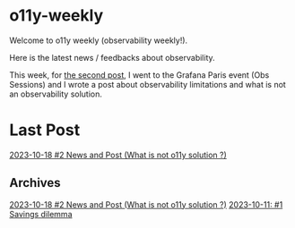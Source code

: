 # o11y-weekly

Welcome to o11y weekly (observability weekly!).

Here is the latest news / feedbacks about observability.

This week, for [the second post](./2023-10-18_What_is_not_an_observability_solution/README.md), I went to the Grafana Paris event (Obs Sessions) and I wrote a post about observability limitations and what is not an observability solution.

# Last Post
[2023-10-18 #2 News and Post (What is not o11y solution ?)](./2023-10-18_What_is_not_an_observability_solution/README.md)

## Archives
[2023-10-18 #2 News and Post (What is not o11y solution ?)](./2023-10-18_What_is_not_an_observability_solution/README.md)
[2023-10-11: #1 Savings dilemma](./2023-10-11_Savings_dilemma/README.md)
